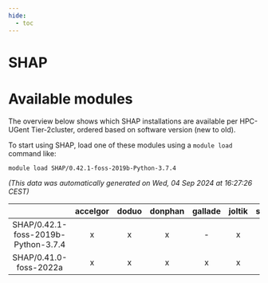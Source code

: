 ```yaml
---
hide:
  - toc
---
```


SHAP
====

# Available modules


The overview below shows which SHAP installations are available per HPC-UGent Tier-2cluster, ordered based on software version (new to old).

To start using SHAP, load one of these modules using a `module load` command like:

```shell
module load SHAP/0.42.1-foss-2019b-Python-3.7.4
```

*(This data was automatically generated on Wed, 04 Sep 2024 at 16:27:26 CEST)*  

| |accelgor|doduo|donphan|gallade|joltik|shinx|skitty|
| :---: | :---: | :---: | :---: | :---: | :---: | :---: | :---: |
|SHAP/0.42.1-foss-2019b-Python-3.7.4|x|x|x|-|x|-|x|
|SHAP/0.41.0-foss-2022a|x|x|x|x|x|-|x|
